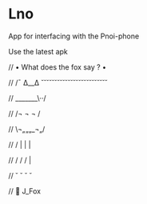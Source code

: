 # Lno
App for interfacing with the Pnoi-phone

Use the latest apk


//                 • What does the fox say ? •

//  /¯      ∆__∆    ˘˘˘˘˘˘˘˘˘˘˘˘˘˘˘˘˘˘˘˘˘˘˘˘˘

//  \_______\··/

//  /¬ ¬  ¬  \/

//  \¬_„_„„_¬„/

//  / |    | |

// /  /    / |

// ˘  ˘   ˘  ˘

//  J_Fox

